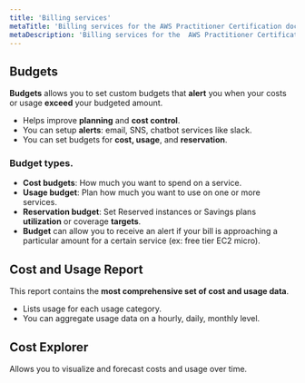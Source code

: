 ```yaml
---
title: 'Billing services'
metaTitle: 'Billing services for the AWS Practitioner Certification docs.'
metaDescription: 'Billing services for the  AWS Practitioner Certification docs.'
---
```


## Budgets

**Budgets** allows you to set custom budgets that **alert** you when your costs or usage **exceed** your budgeted amount.

- Helps improve **planning** and **cost control**.
- You can setup **alerts**: email, SNS, chatbot services like slack.
- You can set budgets for **cost, usage**, and **reservation**.

### Budget types.

- **Cost budgets**: How much you want to spend on a service.
- **Usage budget**: Plan how much you want to use on one or more services.
- **Reservation budget**: Set Reserved instances or Savings plans **utilization** or coverage **targets**.
- **Budget** can allow you to receive an alert if your bill is approaching a particular amount for a certain service (ex: free tier EC2 micro).

## Cost and Usage Report

This report contains the **most comprehensive set of cost and usage data**.

- Lists usage for each usage category.
- You can aggregate usage data on a hourly, daily, monthly level.

## Cost Explorer

Allows you to visualize and forecast costs and usage over time.
